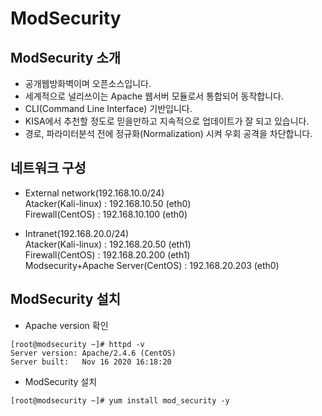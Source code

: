 # ModSecurity

## ModSecurity 소개
- 공개웹방화벽이며 오픈소스입니다. 
- 세계적으로 널리쓰이는 Apache 웹서버 모듈로서 통합되어 동작합니다.
- CLI(Command Line Interface) 기반입니다. 
- KISA에서 추천할 정도로 믿을만하고 지속적으로 업데이트가 잘 되고 있습니다.
- 경로, 파라미터분석 전에 정규화(Normalization) 시켜 우회 공격을 차단합니다.

## 네트워크 구성
- External network(192.168.10.0/24)   
Atacker(Kali-linux) : 192.168.10.50 (eth0)   
Firewall(CentOS) : 192.168.10.100 (eth0)   

- Intranet(192.168.20.0/24)   
Atacker(Kali-linux) : 192.168.20.50 (eth1)   
Firewall(CentOS) : 192.168.20.200 (eth1)   
Modsecurity+Apache Server(CentOS) : 192.168.20.203 (eth0) 

## ModSecurity 설치
- Apache version 확인
```
[root@modsecurity ~]# httpd -v
Server version: Apache/2.4.6 (CentOS)
Server built:   Nov 16 2020 16:18:20
```
- ModSecurity 설치
```
[root@modsecurity ~]# yum install mod_security -y
```
